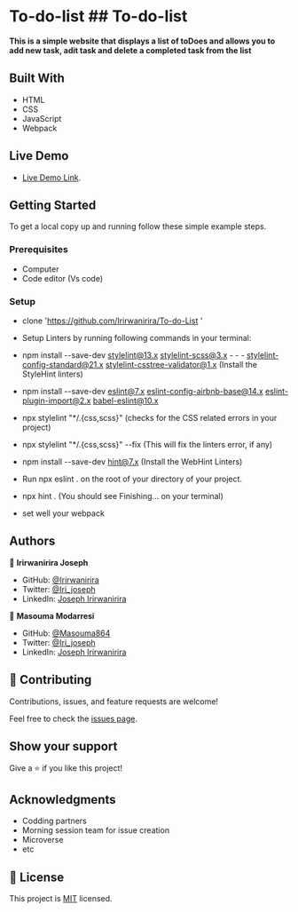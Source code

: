# To-do-list ## To-do-list

**This is a simple website that displays a list of toDoes and allows you to add new task, adit task and delete a completed task from the list**

## Built With

- HTML
- CSS
- JavaScript
- Webpack

## Live Demo

- [Live Demo Link](https://irirwanirira.github.io/To-do-List/).

## Getting Started

To get a local copy up and running follow these simple example steps.

### Prerequisites
- Computer
- Code editor (Vs code)

### Setup
- clone 'https://github.com/Irirwanirira/To-do-List '
- Setup Linters by running following commands in your terminal:

- npm install --save-dev stylelint@13.x stylelint-scss@3.x - - - stylelint-config-standard@21.x stylelint-csstree-validator@1.x (Install the StyleHint linters)

- npm install --save-dev eslint@7.x eslint-config-airbnb-base@14.x eslint-plugin-import@2.x babel-eslint@10.x

- npx stylelint "*/.{css,scss}" (checks for the CSS related errors in your project)

- npx stylelint "*/.{css,scss}" --fix (This will fix the linters error, if any)

- npm install --save-dev hint@7.x (Install the WebHint Linters)

- Run npx eslint . on the root of your directory of your project.

- npx hint . (You should see Finishing... on your terminal)

- set well your webpack

## Authors


👤 **Irirwanirira Joseph**

- GitHub: [@Irirwanirira](https://github.com/Irirwanirira)
- Twitter: [@Iri_joseph](https://twitter.com/Irirwanirira)
- LinkedIn: [Joseph Irirwanirira](https://linkedin.com/in/joseph-irirwanirira-74666623a/)

👤 **Masouma Modarresi**
- GitHub: [@Masouma864](https://github.com/Masouma864)
- Twitter: [@Iri_joseph](https://twitter.com/MasoumaModarres)
- LinkedIn: [Joseph Irirwanirira](https://www.linkedin.com/in/masouma-modarresi-9572a41b5/)

## 🤝 Contributing

Contributions, issues, and feature requests are welcome!

Feel free to check the [issues page](https://github.com/Irirwanirira/To-do-List/issues).

## Show your support

Give a ⭐️ if you like this project!

## Acknowledgments

- Codding partners
- Morning session team for issue creation 
- Microverse
- etc

## 📝 License

This project is [MIT](./LICENSE) licensed.
